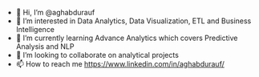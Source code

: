 - 👋 Hi, I’m @aghabdurauf
- 👀 I’m interested in Data Analytics, Data Visualization, ETL and Business Intelligence
- 🌱 I’m currently learning Advance Analytics which covers Predictive Analysis and NLP 
- 💞️ I’m looking to collaborate on analytical projects
- 📫 How to reach me https://www.linkedin.com/in/aghabdurauf/

<!---
aghabdurauf/aghabdurauf is a ✨ special ✨ repository because its `README.md` (this file) appears on your GitHub profile.
You can click the Preview link to take a look at your changes.
--->
